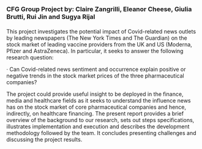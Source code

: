 ### CFG Group Project by: Claire Zangrilli, Eleanor Cheese, Giulia Brutti, Rui Jin and Sugya Rijal

####

This project investigates the potential impact of Covid-related news outlets by leading newspapers (The New York Times and The Guardian) on the stock market of leading vaccine providers from the UK and US (Moderna, Pfizer and AstraZeneca). In particular, it seeks to answer the following research question:

·   	Can Covid-related news sentiment and occurrence explain positive or negative trends in the stock market prices of the three pharmaceutical companies?

The project could provide useful insight to be deployed in the finance, media and healthcare fields as it seeks to understand the influence news has on the stock market of core pharmaceutical companies and hence, indirectly, on healthcare financing. The present report provides a brief overview of the background to our research, sets out steps specifications, illustrates implementation and execution and describes the development methodology followed by the team. It concludes presenting challenges and discussing the project results.
